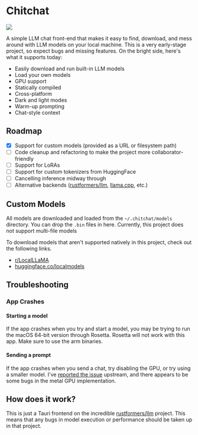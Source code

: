 # Chitchat

![](https://media.githubusercontent.com/media/clarkmcc/chitchat/main/assets/demo.gif)

A simple LLM chat front-end that makes it easy to find, download, and mess around with LLM models on your local machine.
This is a very early-stage project, so expect bugs and missing features. On the bright side, here's what it supports
today:

* Easily download and run built-in LLM models
* Load your own models
* GPU support
* Statically compiled
* Cross-platform
* Dark and light modes
* Warm-up prompting
* Chat-style context

## Roadmap

- [x] Support for custom models (provided as a URL or filesystem path)
- [ ] Code cleanup and refactoring to make the project more collaborator-friendly
- [ ] Support for LoRAs
- [ ] Support for custom tokenizers from HuggingFace
- [ ] Cancelling inference midway through
- [ ] Alternative
  backends ([rustformers/llm](https://github.com/rustformers/llm), [llama.cpp](https://github.com/ggerganov/llama.cpp),
  etc.)

## Custom Models

All models are downloaded and loaded from the `~/.chitchat/models` directory. You can drop the `.bin` files in here.
Currently, this project does not support multi-file models

To download models that aren't supported natively in this project, check out the following links.

* [r/LocalLLaMA](https://www.reddit.com/r/LocalLLaMA/wiki/models/)
* [huggingface.co/localmodels](https://huggingface.co/localmodels)

## Troubleshooting

### App Crashes

#### Starting a model

If the app crashes when you try and start a model, you may be trying to run the macOS 64-bit version through Rosetta.
Rosetta will not work with this app. Make sure to use the arm binaries.

#### Sending a prompt

If the app crashes when you send a chat, try disabling the GPU, or try using a smaller model.
I've [reported the issue](https://github.com/rustformers/llm/issues/383) upstream, and there appears to be some bugs in
the metal GPU implementation.

## How does it work?

This is just a Tauri frontend on the incredible [rustformers/llm](https://github.com/rustformers/llm) project. This
means that any bugs in model execution or performance should be taken up in that project.
